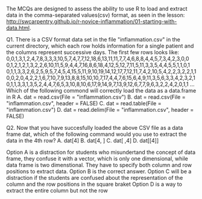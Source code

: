 The MCQs are designed to assess the ability to use R to load and extract data in the comma-separated values(csv) format, as seen in the lesson: http://swcarpentry.github.io/r-novice-inflammation/01-starting-with-data.html.

Q1. There is a CSV format data set in the file "inflammation.csv" in the current directory, which each row holds information for a single patient and the columns represent successive days. The first few rows looks like: 
0,0,1,3,1,2,4,7,8,3,3,3,10,5,7,4,7,7,12,18,6,13,11,11,7,7,4,6,8,8,4,4,5,7,3,4,2,3,0,0
0,1,2,1,2,1,3,2,2,6,10,11,5,9,4,4,7,16,8,6,18,4,12,5,12,7,11,5,11,3,3,5,4,4,5,5,1,1,0,1
0,1,1,3,3,2,6,2,5,9,5,7,4,5,4,15,5,11,9,10,19,14,12,17,7,12,11,7,4,2,10,5,4,2,2,3,2,2,1,1
0,0,2,0,4,2,2,1,6,7,10,7,9,13,8,8,15,10,10,7,17,4,4,7,6,15,6,4,9,11,3,5,6,3,3,4,2,3,2,1
0,1,1,3,3,1,3,5,2,4,4,7,6,5,3,10,8,10,6,17,9,14,9,7,13,9,12,6,7,7,9,6,3,2,2,4,2,0,1,1
...
Which of the following commond will correctly load the data as a data.frame in R
A. dat = read.csv(File = "inflammation.csv")
B. dat = read.csv(File = "inflammation.csv", header = FALSE)
C. dat = read.table(File = "inflammation.csv")
D. dat = read.delim(File = "inflammation.csv", header = FALSE)

Q2. Now that you have succesfully loaded the above CSV file as a data frame dat, which of the following command would you use to extract the data in the 4th row?
A. dat[4]
B. dat[4, ]
C. dat[ ,4]
D. dat[[4]]

Option A is a distraction for students who misundertand the concept of data frame, they confuse it with a vector, which is only one dimensional, while data frame is two dimenstional. They have to specify both column and row positions to extract data.
Option B is the correct answer.
Option C will be a distraction if the students are confused about the representation of the column and the row positions in the square braket
Option D is a way to extract the entire column but not the row
